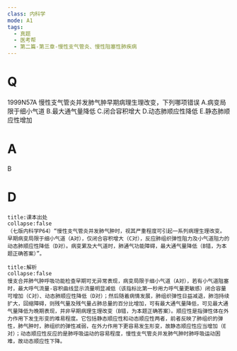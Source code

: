```yaml
---
class: 内科学
mode: A1
tags:
  - 真题
  - 医考帮
  - 第二篇-第三章-慢性支气管炎、慢性阻塞性肺疾病
---
```


# Q
1999N57A 慢性支气管炎并发肺气肿早期病理生理改变，下列哪项错误
A.病变局限于细小气道
B.最大通气量降低
C.闭合容积增大
D.动态肺顺应性降低
E.静态肺顺应性增加

# A
B
# D
```ad-note
title:课本出处
collapse:false
（七版内科学P64）“慢性支气管炎并发肺气肿时，视其严重程度可引起一系列病理生理改变。早期病变局限于细小气道（A对），仅闭合容积增大（C对），反应肺组织弹性阻力及小气道阻力的动态肺顺应性降低（D对）。病变累及大气道时，肺通气功能障碍，最大通气量降低（B错，为本题正确答案）”。
```

```ad-summary
title:解析
collapse:false
慢支合并肺气肿呼吸功能检查早期可无异常表现，病变局限于细小气道（A对），若有小气道阻塞时，最大呼气流量-容积曲线显示流量明显减低（该指标比第一秒用力呼气量更敏感）闭合容量可增加（C对）、动态肺顺应性降低（D对）；然后随着病情发展，肺组织弹性日益减退，肺泡持续扩大，回缩障碍，则残气量及残气量占肺总量的百分比增加，可有最大通气量降低，可见最大通气量降低为晚期表现，并非早期病理生理改变（B错，为本题正确答案）。顺应性是指弹性体在外力作用下发生形变的难易程度。它包括静态顺应性和动态顺应性两者，前者反映了肺组织的弹性，肺气肿时，肺组织的弹性减弱，在外力作用下更容易发生形变，故静态顺应性应当增加（E对）；动态顺应性反应的是肺呼吸运动的容易程度，慢性支气管炎并发肺气肿时肺呼吸运动困难，故动态顺应性下降。
```

